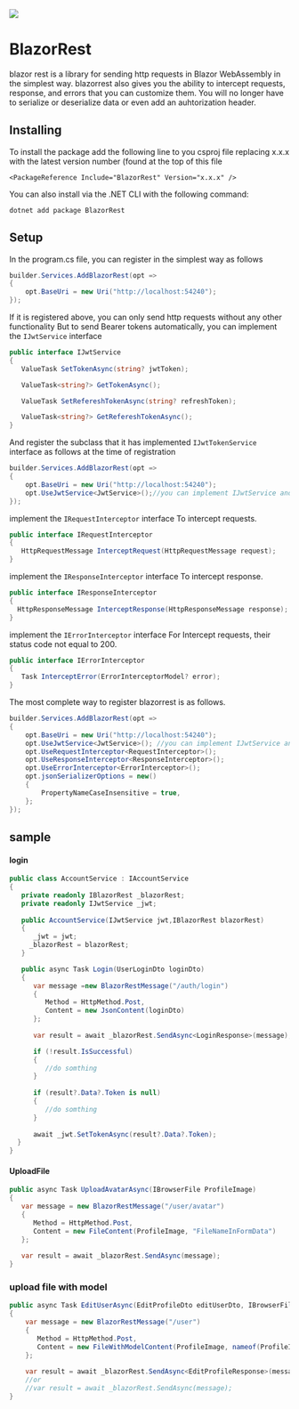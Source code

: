 <a href="https://www.nuget.org/packages/BlazorRest" rel="nofollow">
 <img src="https://i.postimg.cc/W4x9W1Px/1-4-1.png">
 </a>

# BlazorRest
blazor rest is a library for sending http requests in Blazor WebAssembly in the simplest way. blazorrest also gives you the ability to intercept requests, response, and errors that you can customize them.
You will no longer have to serialize or deserialize data 
or even add an auhtorization header.

## Installing
To install the package add the following line to you csproj file replacing x.x.x with the latest version number (found at the top of this file

```
<PackageReference Include="BlazorRest" Version="x.x.x" />
```
You can also install via the .NET CLI with the following command:

```
dotnet add package BlazorRest
```

## Setup
In the program.cs file, you can register in the simplest way as follows
```cs
builder.Services.AddBlazorRest(opt =>
{
    opt.BaseUri = new Uri("http://localhost:54240");
});
```
If it is registered above, you can only send http requests without any other functionality
But to send Bearer tokens automatically, you can implement the ‍‍‍‍``IJwtService`` interface
```cs
public interface IJwtService
{
   ValueTask SetTokenAsync(string? jwtToken);

   ValueTask<string?> GetTokenAsync();

   ValueTask SetRefereshTokenAsync(string? refreshToken);

   ValueTask<string?> GetRefereshTokenAsync();
}
```
And register the subclass that it has implemented ``IJwtTokenService`` interface as follows at the time of registration

```cs
builder.Services.AddBlazorRest(opt =>
{
    opt.BaseUri = new Uri("http://localhost:54240");
    opt.UseJwtService<JwtService>();//you can implement IJwtService and use like this
});
```

implement the ‍‍‍‍‍‍``IRequestInterceptor`` interface To intercept requests.

```cs
public interface IRequestInterceptor
{       
   HttpRequestMessage InterceptRequest(HttpRequestMessage request);
}
```

 implement the ‍‍‍‍‍‍``IResponseInterceptor`` interface To intercept response.
  
 ```cs
 public interface IResponseInterceptor
 {        
   HttpResponseMessage InterceptResponse(HttpResponseMessage response);
 }
 ```
 
 
implement the ‍‍‍‍‍‍``IErrorInterceptor`` interface For Intercept requests, their status code not equal to 200.
 
 
```cs
public interface IErrorInterceptor
{ 
   Task InterceptError(ErrorInterceptorModel? error);
}
```
 
 The most complete way to register blazorrest is as follows.
 
```cs
builder.Services.AddBlazorRest(opt =>
{
    opt.BaseUri = new Uri("http://localhost:54240");
    opt.UseJwtService<JwtService>(); //you can implement IJwtService and use like this
    opt.UseRequestInterceptor<RequestInterceptor>();
    opt.UseResponseInterceptor<ResponseInterceptor>();
    opt.UseErrorInterceptor<ErrorInterceptor>();
    opt.jsonSerializerOptions = new()
    {
        PropertyNameCaseInsensitive = true,
    };
});
```

## sample

#### login
```cs 
public class AccountService : IAccountService
{
   private readonly IBlazorRest _blazorRest;
   private readonly IJwtService _jwt;
     
   public AccountService(IJwtService jwt,IBlazorRest blazorRest)
   {
      _jwt = jwt;      
     _blazorRest = blazorRest;
   }

   public async Task Login(UserLoginDto loginDto)
   {
      var message =new BlazorRestMessage("/auth/login")
      {
         Method = HttpMethod.Post,
         Content = new JsonContent(loginDto)   
      };
         
      var result = await _blazorRest.SendAsync<LoginResponse>(message);

      if (!result.IsSuccessful)
      {
         //do somthing
      }    
           
      if (result?.Data?.Token is null)
      {
         //do somthing
      }  
       
      await _jwt.SetTokenAsync(result?.Data?.Token);           
  }
}
```

#### UploadFile
```cs
public async Task UploadAvatarAsync(IBrowserFile ProfileImage)
{
   var message = new BlazorRestMessage("/user/avatar")
   { 
      Method = HttpMethod.Post,
      Content = new FileContent(ProfileImage, "FileNameInFormData")
   };
    
   var result = await _blazorRest.SendAsync(message);
}
```
### upload file with model

```cs
public async Task EditUserAsync(EditProfileDto editUserDto, IBrowserFile ProfileImage)
{
    var message = new BlazorRestMessage("/user")
    {
       Method = HttpMethod.Post,
       Content = new FileWithModelContent(ProfileImage, nameof(ProfileImage), editUserDto)    
    };
    
    var result = await _blazorRest.SendAsync<EditProfileResponse>(message);
    //or
    //var result = await _blazorRest.SendAsync(message);
}
```
 

